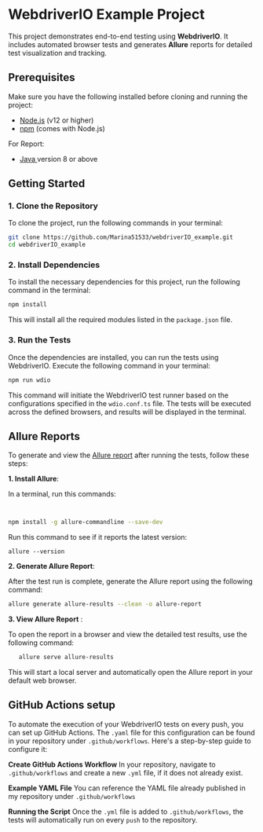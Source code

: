 # WebdriverIO Example Project

This project demonstrates end-to-end testing using **WebdriverIO**. It includes automated browser tests and generates **Allure** reports for detailed test visualization and tracking.

## Prerequisites

Make sure you have the following installed before cloning and running the project:

* [Node.js](https://nodejs.org/en/download/) (v12 or higher)
* [npm](https://www.npmjs.com/get-npm) (comes with Node.js)

For Report:

* [Java ](https://www.java.com/en/download/)version 8 or above

## Getting Started

### 1. Clone the Repository

To clone the project, run the following commands in your terminal:

```bash
git clone https://github.com/Marina51533/webdriverIO_example.git
cd webdriverIO_example
```

### 2. Install Dependencies

To install the necessary dependencies for this project, run the following command in the terminal:

```bash
npm install
```

This will install all the required modules listed in the `package.json` file.

### 3. Run the Tests

Once the dependencies are installed, you can run the tests using WebdriverIO. Execute the following command in your terminal:

```bash
npm run wdio
```

This command will initiate the WebdriverIO test runner based on the configurations specified in the `wdio.conf.ts` file. The tests will be executed across the defined browsers, and results will be displayed in the terminal.

## Allure Reports

To generate and view the [Allure report](https://allurereport.org/docs/install-for-nodejs/) after running the tests, follow these steps:

**1. Install Allure**:

In a terminal, run this commands:

```bash


npm install -g allure-commandline --save-dev
```


Run this command to see if it reports the latest version:

`allure --version`

**2. Generate Allure Report**:

After the test run is complete, generate the Allure report using the following command:

```bash
allure generate allure-results --clean -o allure-report
```

**3. View Allure Report** :

To open the report in a browser and view the detailed test results, use the following command:

```bash
   allure serve allure-results
```

This will start a local server and automatically open the Allure report in your default web browser.

## GitHub Actions setup

To automate the execution of your WebdriverIO tests on every push, you can set up GitHub Actions. The `.yaml` file for this configuration can be found in your repository under `.github/workflows`. Here's a step-by-step guide to configure it:

**Create GitHub Actions Workflow**
In your repository, navigate to `.github/workflows` and create a new `.yml` file, if it does not already exist.

**Example YAML File**
You can reference the YAML file already published in my repository under `.github/workflows`

**Running the Script**
Once the `.yml` file is added to `.github/workflows`, the tests will automatically run on every `push` to the repository.
